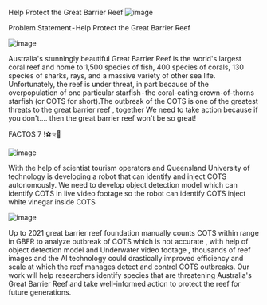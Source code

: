 Help Protect the Great Barrier Reef
![image](https://user-images.githubusercontent.com/99066414/155345054-28be20e2-50c2-45a0-9979-3d0da4165e61.png)

Problem Statement - Help Protect the Great Barrier Reef

![image](https://user-images.githubusercontent.com/99066414/155345212-bfd62953-5c9d-4d0d-8712-f54794e2b929.png)

Australia's stunningly beautiful Great Barrier Reef is the world's largest coral reef and home to 1,500 species of fish, 400 species of corals, 130 species of sharks, rays, and a massive variety of other sea life. Unfortunately, the reef is under threat, in part because of the overpopulation of one particular starfish - the coral-eating crown-of-thorns starfish (or COTS for short).The outbreak of the COTS is one of the greatest threats to the great barrier reef , together We need to take action because if you don't…. then the great barrier reef won't be so great!

FACTOS 7 !⚽⭐🌊


![image](https://user-images.githubusercontent.com/99066414/155345282-4459ac3e-0c77-433e-8afd-861ae928f5ac.png)

With the help of scientist tourism operators and Queensland University of technology is developing a robot that can identify and inject COTS autonomously. We need to develop object detection model which can identify COTS in live video footage so the robot can identify COTS inject white vinegar inside COTS

![image](https://user-images.githubusercontent.com/99066414/155345335-5a05b26f-6b87-4118-9420-791296029274.png)

Up to 2021 great barrier reef foundation manually counts COTS within range in GBFR to analyze outbreak of COTS which is not accurate , with help of object detection model and Underwater video footage , thousands of reef images and the AI technology could drastically improved efficiency and scale at which the reef manages detect and control COTS outbreaks.
Our work will help researchers identify species that are threatening Australia's Great Barrier Reef and take well-informed action to protect the reef for future generations.




